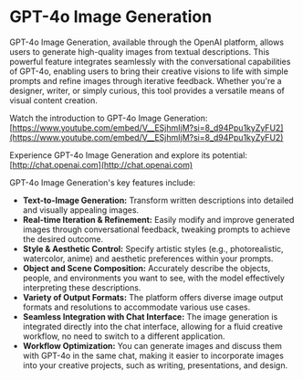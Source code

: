 # GPT-4o Image Generation

GPT-4o Image Generation, available through the OpenAI platform, allows users to generate high-quality images from textual descriptions. This powerful feature integrates seamlessly with the conversational capabilities of GPT-4o, enabling users to bring their creative visions to life with simple prompts and refine images through iterative feedback. Whether you're a designer, writer, or simply curious, this tool provides a versatile means of visual content creation.

Watch the introduction to GPT-4o Image Generation: [https://www.youtube.com/embed/V__ESjhmIjM?si=8_d94Ppu1kyZyFU2](https://www.youtube.com/embed/V__ESjhmIjM?si=8_d94Ppu1kyZyFU2)

Experience GPT-4o Image Generation and explore its potential: [http://chat.openai.com](http://chat.openai.com)

GPT-4o Image Generation's key features include:

*   **Text-to-Image Generation:** Transform written descriptions into detailed and visually appealing images.
*   **Real-time Iteration & Refinement:** Easily modify and improve generated images through conversational feedback, tweaking prompts to achieve the desired outcome.
*   **Style & Aesthetic Control:** Specify artistic styles (e.g., photorealistic, watercolor, anime) and aesthetic preferences within your prompts.
*   **Object and Scene Composition:** Accurately describe the objects, people, and environments you want to see, with the model effectively interpreting these descriptions.
*   **Variety of Output Formats:** The platform offers diverse image output formats and resolutions to accommodate various use cases.
*   **Seamless Integration with Chat Interface:** The image generation is integrated directly into the chat interface, allowing for a fluid creative workflow, no need to switch to a different application.
*   **Workflow Optimization:** You can generate images and discuss them with GPT-4o in the same chat, making it easier to incorporate images into your creative projects, such as writing, presentations, and design.
